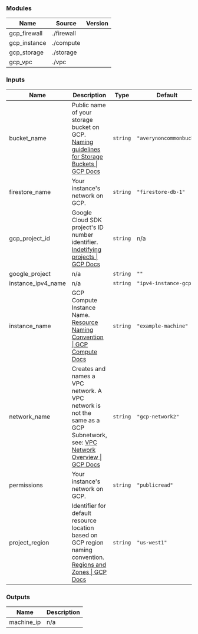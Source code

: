<!-- BEGIN_TF_DOCS -->
### Modules

| Name | Source | Version |
|------|--------|---------|
| gcp\_firewall | ./firewall |  |
| gcp\_instance | ./compute |  |
| gcp\_storage | ./storage |  |
| gcp\_vpc | ./vpc |  |

### Inputs

| Name | Description | Type | Default |
|------|-------------|------|---------|
| bucket\_name | Public name of your storage bucket on GCP. [Naming guidelines for Storage Buckets \| GCP Docs](https://cloud.google.com/storage/docs/naming-buckets) | `string` | `"averynoncommonbuck"` |
| firestore\_name | Your instance's network on GCP. | `string` | `"firestore-db-1"` |
| gcp\_project\_id | Google Cloud SDK project's ID number identifier. [Indetifying projects \| GCP Docs](https://cloud.google.com/resource-manager/docs/creating-managing-projects#identifying_projects) | `string` | n/a |
| google\_project | n/a | `string` | `""` |
| instance\_ipv4\_name | n/a | `string` | `"ipv4-instance-gcp"` |
| instance\_name | GCP Compute Instance Name. [Resource Naming Convention \| GCP Compute Docs](https://cloud.google.com/compute/docs/naming-resources#resource-name-format) | `string` | `"example-machine"` |
| network\_name | Creates and names a VPC network. A VPC network is not the same as a GCP Subnetwork, see: [VPC Network Overview \| GCP Docs](https://cloud.google.com/vpc/docs/vpc#vpc_networks_and_subnets) | `string` | `"gcp-network2"` |
| permissions | Your instance's network on GCP. | `string` | `"publicread"` |
| project\_region | Identifier for default resource location based on GCP region naming convention. [Regions and Zones \| GCP Docs](https://cloud.google.com/compute/docs/regions-zones) | `string` | `"us-west1"` |

### Outputs

| Name | Description |
|------|-------------|
| machine\_ip | n/a |
<!-- END_TF_DOCS -->